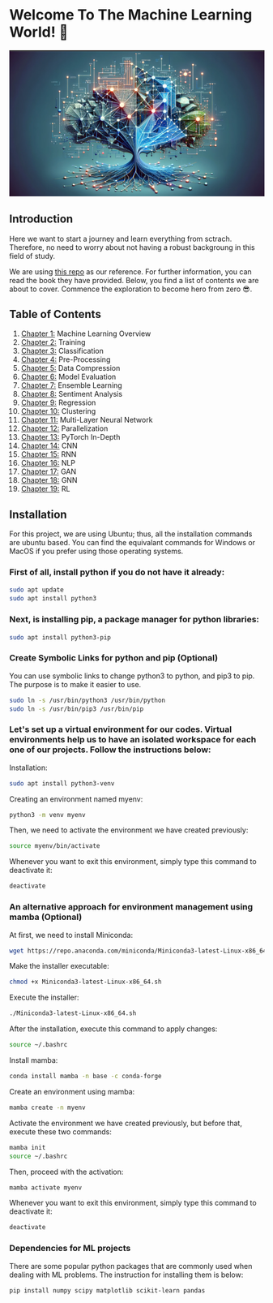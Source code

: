 # Welcome To The Machine Learning World! 👋
![alt text](./assets/ml_image.png)

## Introduction
Here we want to start a journey and learn everything from sctrach. Therefore, no need to worry about not having a robust backgroung in this field of study.

We are using [this repo](https://github.com/rasbt/machine-learning-book) as our reference. For further information, you can read the book they have provided. Below, you find a list of contents we are about to cover. Commence the exploration to become hero from zero 😎.

## Table of Contents
1. [Chapter 1:](./chapters/01-Machine-Learning-Overview/README.md) Machine Learning Overview
2. [Chapter 2:](./chapters/02-Training/README.md) Training
3. [Chapter 3:](./chapters/03-Classification/README.md) Classification
4. [Chapter 4:](./chapters/04-Pre-Processing/README.md) Pre-Processing
5. [Chapter 5:](./chapters/05-Data-Compression/README.md) Data Compression
6. [Chapter 6:](./chapters/06-Model-Evaluation/README.md) Model Evaluation
7. [Chapter 7:](./chapters/07-Ensemble-Learning/README.md) Ensemble Learning
8. [Chapter 8:](./chapters/08-Sentiment-Analysis/README.md) Sentiment Analysis
9. [Chapter 9:](./chapters/09-Regression/README.md) Regression
10. [Chapter 10:](./chapters/10-Clustering/README.md) Clustering
11. [Chapter 11:](./chapters/11-Multi-Layer-Neural-Network/README.md) Multi-Layer Neural Network
12. [Chapter 12:](./chapters/12-Parallelization/README.md) Parallelization
13. [Chapter 13:](./chapters/13-PyTorch-In-Depth/README.md) PyTorch In-Depth
14. [Chapter 14:](./chapters/14-CNN/README.md) CNN
15. [Chapter 15:](./chapters/15-RNN/README.md) RNN
16. [Chapter 16:](./chapters/16-NLP/README.md) NLP
17. [Chapter 17:](./chapters/17-GAN/README.md) GAN
18. [Chapter 18:](./chapters/18-GNN/README.md) GNN
19. [Chapter 19:](./chapters/19-RL/README.md) RL

## Installation
For this project, we are using Ubuntu; thus, all the installation commands are ubuntu based. You can find the equivalant commands for Windows or MacOS if you prefer using those operating systems. 

### First of all, install python if you do not have it already:
```bash
sudo apt update
sudo apt install python3
```

### Next, is installing pip, a package manager for python libraries:
```bash
sudo apt install python3-pip
```

### Create Symbolic Links for python and pip (Optional)
You can use symbolic links to change python3 to python, and pip3 to pip. The purpose is to make it easier to use.
```bash
sudo ln -s /usr/bin/python3 /usr/bin/python
sudo ln -s /usr/bin/pip3 /usr/bin/pip
```

### Let's set up a virtual environment for our codes. Virtual environments help us to have an isolated workspace for each one of our projects. Follow the instructions below:

Installation:
```bash
sudo apt install python3-venv
```

Creating an environment named myenv:
```bash
python3 -m venv myenv
```

Then, we need to activate the environment we have created previously:
```bash
source myenv/bin/activate
```

Whenever you want to exit this environment, simply type this command to deactivate it:
```bash
deactivate
```

### An alternative approach for environment management using mamba (Optional)
At first, we need to install Miniconda:
```bash
wget https://repo.anaconda.com/miniconda/Miniconda3-latest-Linux-x86_64.sh
```

Make the installer executable:
```bash
chmod +x Miniconda3-latest-Linux-x86_64.sh
```

Execute the installer:
```bash
./Miniconda3-latest-Linux-x86_64.sh
```

After the installation, execute this command to apply changes:
```bash
source ~/.bashrc
```

Install mamba:
```bash
conda install mamba -n base -c conda-forge
```

Create an environment using mamba:
```bash
mamba create -n myenv
```

Activate the environment we have created previously, but before that, execute these two commands:
```bash
mamba init
source ~/.bashrc
```

Then, proceed with the activation:
```bash
mamba activate myenv
```

Whenever you want to exit this environment, simply type this command to deactivate it:
```bash
deactivate
```

### Dependencies for ML projects
There are some popular python packages that are commonly used when dealing with ML problems. The instruction for installing them is below:
```bash
pip install numpy scipy matplotlib scikit-learn pandas
```